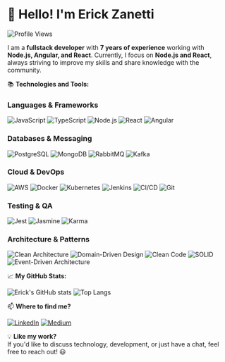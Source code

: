 # 👋 Hello! I'm Erick Zanetti


![Profile Views](https://komarev.com/ghpvc/?username=Erick-Zanetti&label=Profile%20views&color=0e75b6&style=flat)

I am a **fullstack developer** with **7 years of experience** working with **Node.js, Angular, and React**. Currently, I focus on **Node.js and React**, always striving to improve my skills and share knowledge with the community.

📚 **Technologies and Tools:**  

### **Languages & Frameworks**  
![JavaScript](https://img.shields.io/badge/JavaScript-F7DF1E?style=for-the-badge&logo=javascript&logoColor=black)  ![TypeScript](https://img.shields.io/badge/TypeScript-007ACC?style=for-the-badge&logo=typescript&logoColor=white)  ![Node.js](https://img.shields.io/badge/Node.js-339933?style=for-the-badge&logo=nodedotjs&logoColor=white)  ![React](https://img.shields.io/badge/React-61DAFB?style=for-the-badge&logo=react&logoColor=black)  ![Angular](https://img.shields.io/badge/Angular-DD0031?style=for-the-badge&logo=angular&logoColor=white)  

### **Databases & Messaging**  
![PostgreSQL](https://img.shields.io/badge/PostgreSQL-316192?style=for-the-badge&logo=postgresql&logoColor=white)  ![MongoDB](https://img.shields.io/badge/MongoDB-47A248?style=for-the-badge&logo=mongodb&logoColor=white)  ![RabbitMQ](https://img.shields.io/badge/RabbitMQ-FF6600?style=for-the-badge&logo=rabbitmq&logoColor=white)  ![Kafka](https://img.shields.io/badge/Apache%20Kafka-231F20?style=for-the-badge&logo=apachekafka&logoColor=white)  

### **Cloud & DevOps**  
![AWS](https://img.shields.io/badge/AWS-FF9900?style=for-the-badge&logo=amazonaws&logoColor=white)  ![Docker](https://img.shields.io/badge/Docker-2496ED?style=for-the-badge&logo=docker&logoColor=white)  ![Kubernetes](https://img.shields.io/badge/Kubernetes-326CE5?style=for-the-badge&logo=kubernetes&logoColor=white)  ![Jenkins](https://img.shields.io/badge/Jenkins-D24939?style=for-the-badge&logo=jenkins&logoColor=white)  ![CI/CD](https://img.shields.io/badge/CI%2FCD-005571?style=for-the-badge&logo=githubactions&logoColor=white)  ![Git](https://img.shields.io/badge/Git-F05032?style=for-the-badge&logo=git&logoColor=white)  

### **Testing & QA**  
![Jest](https://img.shields.io/badge/Jest-C21325?style=for-the-badge&logo=jest&logoColor=white)  ![Jasmine](https://img.shields.io/badge/Jasmine-8A4182?style=for-the-badge&logo=jasmine&logoColor=white)  ![Karma](https://img.shields.io/badge/Karma-08D16C?style=for-the-badge&logo=karma&logoColor=white)  

### **Architecture & Patterns**  
![Clean Architecture](https://img.shields.io/badge/Clean%20Architecture-0078D4?style=for-the-badge&logo=microsoft&logoColor=white)  ![Domain-Driven Design](https://img.shields.io/badge/DDD-009688?style=for-the-badge&logo=design&logoColor=white)  ![Clean Code](https://img.shields.io/badge/Clean%20Code-009688?style=for-the-badge&logo=design&logoColor=white)  ![SOLID](https://img.shields.io/badge/SOLID-512BD4?style=for-the-badge&logo=azuredevops&logoColor=white)  ![Event-Driven Architecture](https://img.shields.io/badge/Event--Driven%20Architecture-F05032?style=for-the-badge&logo=azuredevops&logoColor=white)  


📈 **My GitHub Stats:**  

![Erick's GitHub stats](https://github-readme-stats.vercel.app/api?username=Erick-Zanetti&show_icons=true&theme=dark&include_all_commits=true&count_private=true&v=1) ![Top Langs](https://github-readme-stats.vercel.app/api/top-langs/?username=Erick-Zanetti&theme=dark&hide_border=false&include_all_commits=true&count_private=true&layout=compact)  

📫 **Where to find me?**  

[![LinkedIn](https://img.shields.io/badge/LinkedIn-0A66C2?style=for-the-badge&logo=linkedin&logoColor=white)](https://www.linkedin.com/in/erickzanetti)  [![Medium](https://img.shields.io/badge/Medium-000000?style=for-the-badge&logo=medium&logoColor=white)](https://medium.com/@erickzanetti)  

💡 **Like my work?**  
If you'd like to discuss technology, development, or just have a chat, feel free to reach out! 😃
